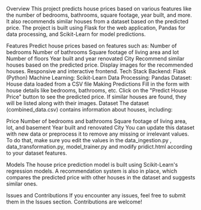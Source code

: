 Overview
This project predicts house prices based on various features like the number of bedrooms, bathrooms, square footage, year built, and more. It also recommends similar houses from a dataset based on the predicted price. The project is built using Flask for the web application, Pandas for data processing, and Scikit-Learn for model predictions.

Features
Predict house prices based on features such as:
Number of bedrooms
Number of bathrooms
Square footage of living area and lot
Number of floors
Year built and year renovated
City
Recommend similar houses based on the predicted price.
Display images for the recommended houses.
Responsive and interactive frontend.
Tech Stack
Backend: Flask (Python)
Machine Learning: Scikit-Learn
Data Processing: Pandas
Dataset: House data loaded from a CSV file
Making Predictions
Fill in the form with house details like bedrooms, bathrooms, etc. Click on the "Predict House Price" button to see the predicted price. If similar houses are found, they will be listed along with their images. Dataset The dataset (combined_data.csv) contains information about houses, including:

Price
Number of bedrooms and bathrooms
Square footage of living area, lot, and basement
Year built and renovated
City
You can update this dataset with new data or preprocess it to remove any missing or irrelevant values. To do that, make sure you edit the values in the data_ingestion.py , data_transformation.py, model_trainer.py and modify pridict.html according to your dataset features.

Models
The house price prediction model is built using Scikit-Learn's regression models. A recommendation system is also in place, which compares the predicted price with other houses in the dataset and suggests similar ones.

Issues and Contributions
If you encounter any issues, feel free to submit them in the Issues section. Contributions are welcome!
